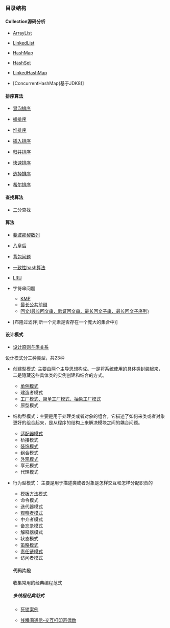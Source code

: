 ### 目录结构


#### Collection源码分析

- [ArrayList](https://github.com/haobinaa/DataStructure-DesignPattern/blob/master/src/main/java/com/haobin/datastructure/collection/ArrayList%E5%88%86%E6%9E%90.md)

- [LinkedList](https://github.com/haobinaa/DataStructure-DesignPattern/blob/master/src/main/java/com/haobin/datastructure/collection/LinkedList%E5%88%86%E6%9E%90.md)

- [HashMap](https://github.com/haobinaa/DataStructure-DesignPattern/blob/master/src/main/java/com/haobin/datastructure/collection/HashMap%E5%88%86%E6%9E%90.md)

- [HashSet](https://github.com/haobinaa/DataStructure-DesignPattern/blob/master/src/main/java/com/haobin/datastructure/collection/HashSet%E5%88%86%E6%9E%90.md)

- [LinkedHashMap](https://github.com/haobinaa/DataStructure-DesignPattern/blob/master/src/main/java/com/haobin/datastructure/collection/LinkedHashMap%E5%88%86%E6%9E%90.md)

- [ConcurrentHashMap(基于JDK8)]


#### 排序算法

- [冒泡排序](https://github.com/haobinaa/DataStructure-DesignPattern/blob/master/src/main/java/com/haobin/datastructure/sort/BubbleSort.java)

- [桶排序](https://github.com/haobinaa/DataStructure-DesignPattern/blob/master/src/main/java/com/haobin/datastructure/sort/BucketSort.java)

- [堆排序](https://github.com/haobinaa/DataStructure-DesignPattern/blob/master/src/main/java/com/haobin/datastructure/sort/HeapSort.java)

- [插入排序](https://github.com/haobinaa/DataStructure-DesignPattern/blob/master/src/main/java/com/haobin/datastructure/sort/InsertSort.java)

- [归并排序](https://github.com/haobinaa/DataStructure-DesignPattern/blob/master/src/main/java/com/haobin/datastructure/sort/MergeSort.java)

- [快速排序](https://github.com/haobinaa/DataStructure-DesignPattern/blob/master/src/main/java/com/haobin/datastructure/sort/QuickSort.java)

- [选择排序](https://github.com/haobinaa/DataStructure-DesignPattern/blob/master/src/main/java/com/haobin/datastructure/sort/SelectSort.java)

- [希尔排序](https://github.com/haobinaa/DataStructure-DesignPattern/blob/master/src/main/java/com/haobin/datastructure/sort/ShellInsertSort.java)

#### 查找算法

- [二分查找](./src/main/java/com/haobin/datastructure/search/BinarySearch.java)


#### 算法

- [斐波那契数列](src/main/java/com/haobin/algorithm/Fibonacci.java)

- [八皇后](src/main/java/com/haobin/algorithm/EightQueen.java)

- [背包问题](src/main/java/com/haobin/algorithm/Backpack.java)

- [一致性hash算法](docs/consistent_hash.md)

- [LRU](docs/lru-description.md)

- 字符串问题
  - [KMP](src/main/java/com/haobin/algorithm/str/KMP.java)
  - [最长公共前缀](src/main/java/com/haobin/algorithm/str/CommonPrefix.java)
  - [回文(最长回文串、验证回文串、最长回文子串、最长回文子序列)](src/main/java/com/haobin/algorithm/str/Palindrome.java)
  
- [布隆过滤(判断一个元素是否存在一个庞大的集合中)]



#### 设计模式

- [设计原则与类关系](https://github.com/haobinaa/DataStructure-DesignPattern/blob/master/src/main/java/com/haobin/desinpattern/design-pattern.md)


设计模式分三种类型，共23种

- 创建型模式: 主要由两个主导思想构成。一是将系统使用的具体类封装起来，二是隐藏这些具体类的实例创建和结合的方式。
   - [单例模式](https://github.com/haobinaa/DataStructure-DesignPattern/blob/master/src/main/java/com/haobin/desinpattern/singleton/singleton.md)
   - 建造者模式
   - [工厂模式、简单工厂模式、抽象工厂模式](https://github.com/haobinaa/DataStructure-DesignPattern/blob/master/src/main/java/com/haobin/desinpattern/factory/factory.md)
   - 原型模式

 - 结构型模式：主要是用于处理类或者对象的组合，它描述了如何来类或者对象更好的组合起来，是从程序的结构上来解决模块之间的耦合问题。
   - [适配器模式](https://github.com/haobinaa/DataStructure-DesignPattern/blob/master/src/main/java/com/haobin/desinpattern/adapter/adapter.md)
   - 桥接模式
   - [装饰模式](https://github.com/haobinaa/DataStructure-DesignPattern/blob/master/src/main/java/com/haobin/desinpattern/decorator/decorator_pattern.md)
   - 组合模式
   - [外观模式](https://github.com/haobinaa/DataStructure-DesignPattern/blob/master/src/main/java/com/haobin/desinpattern/facade/facade.md)
   - 享元模式
   - 代理模式
   
- 行为型模式： 主要是用于描述类或者对象是怎样交互和怎样分配职责的
  - [模板方法模式](https://github.com/haobinaa/DataStructure-DesignPattern/blob/master/src/main/java/com/haobin/desinpattern/template_method/template_method_pattern.md)
  - 命令模式
  - 迭代器模式
  - [观察者模式](https://github.com/haobinaa/DataStructure-DesignPattern/blob/master/src/main/java/com/haobin/desinpattern/observer/observer_pattern.md)
  - 中介者模式
  - 备忘录模式
  - 解释器模式
  - 状态模式
  - [策略模式](https://github.com/haobinaa/DataStructure-DesignPattern/blob/master/src/main/java/com/haobin/desinpattern/strategy/strategy.md)
  - [责任链模式](https://github.com/haobinaa/DataStructure-DesignPattern/blob/master/src/main/java/com/haobin/desinpattern/chain_of_responsibility/chain_of_responsibility_pattern.md)
  - 访问者模式
  
  
  #### 代码片段
  收集常用的经典编程范式
  ##### 多线程经典范式
  - [死锁案例](https://github.com/haobinaa/DataStructure-DesignPattern/blob/master/src/main/java/com/haobin/codeBlock/DeadLock.java)
  
  - [线程间通信-交互打印奇偶数](./src/main/java/com/haobin/concurrent/PrintOddEvenNumber.java)